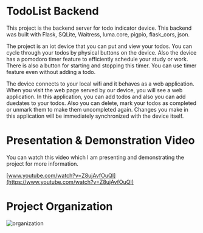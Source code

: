 # TodoList Backend

This project is the backend server for todo indicator device. This backend was built with Flask, SQLite, Waitress, luma.core, pigpio, flask_cors, json.

The project is an iot device that you can put and view your todos. You can cycle through your todos by physical buttons on the device. 
Also the device has a pomodoro timer feature to efficiently schedule your study or work. There is also a button for starting and stopping this timer.
You can use timer feature even without adding a todo.

The device connects to your local wifi and it behaves as a web application. When you visit the web page served by our device,
you will see a web application. In this application, you can add todos and also you can add duedates to your todos. Also you can delete, 
mark your todos as completed or unmark them to make them uncompleted again. Changes you make in this application will be immediately synchronized with the device itself.

# Presentation & Demonstration Video

You can watch this video which I am presenting and demonstrating the project for more information.

[www.youtube.com/watch?v=Z8ujAvfOuQI](https://www.youtube.com/watch?v=Z8ujAvfOuQI)

# Project Organization

![organization](https://user-images.githubusercontent.com/31140894/176399355-e25e0ee1-4ec4-4286-af28-067e827517a7.png)
